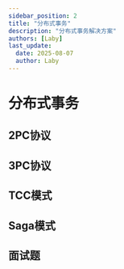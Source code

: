 ```yaml
---
sidebar_position: 2
title: "分布式事务"
description: "分布式事务解决方案"
authors: [Laby]
last_update:
  date: 2025-08-07
  author: Laby
---
```


# 分布式事务

## 2PC协议

## 3PC协议

## TCC模式

## Saga模式

## 面试题
